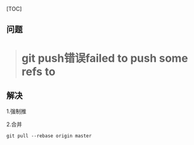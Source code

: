 [TOC]



## 问题



> # git push错误failed to push some refs to



## 解决

1.强制推

2.合并

`git pull --rebase origin master`